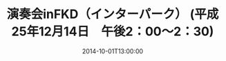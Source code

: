 ---
title: "演奏会inFKD（インターパーク） (平成25年12月14日　午後2：00～2：30)"
description: "開催予定のご案内です"
date: 2014-10-01T13:00:00
draft: false
---